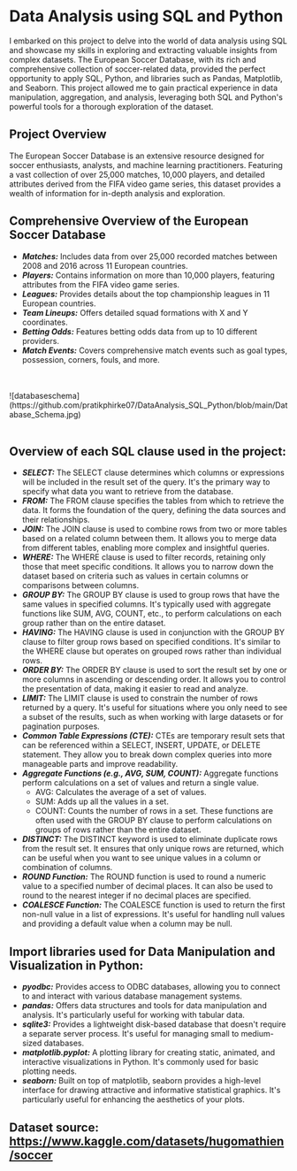 # Data Analysis using SQL and Python
I embarked on this project to delve into the world of data analysis using SQL and showcase my skills in exploring and extracting valuable insights from complex datasets. The European Soccer Database, with its rich and comprehensive collection of soccer-related data, provided the perfect opportunity to apply SQL, Python, and libraries such as Pandas, Matplotlib, and Seaborn. This project allowed me to gain practical experience in data manipulation, aggregation, and analysis, leveraging both SQL and Python's powerful tools for a thorough exploration of the dataset.


## Project Overview
The European Soccer Database is an extensive resource designed for soccer enthusiasts, analysts, and machine learning practitioners. Featuring a vast collection of over 25,000 matches, 10,000 players, and detailed attributes derived from the FIFA video game series, this dataset provides a wealth of information for in-depth analysis and exploration.

## Comprehensive Overview of the European Soccer Database
* ***Matches:*** Includes data from over 25,000 recorded matches between 2008 and 2016 across 11 European countries.
* ***Players:*** Contains information on more than 10,000 players, featuring attributes from the FIFA video game series.
* ***Leagues:*** Provides details about the top championship leagues in 11 European countries.
* ***Team Lineups:*** Offers detailed squad formations with X and Y coordinates.
* ***Betting Odds:*** Features betting odds data from up to 10 different providers.
* ***Match Events:*** Covers comprehensive match events such as goal types, possession, corners, fouls, and more.
<br>
<br>
![databaseschema](https://github.com/pratikphirke07/DataAnalysis_SQL_Python/blob/main/Database_Schema.jpg)
<br>
<br>

## Overview of each SQL clause used in the project:

* ***SELECT:*** The SELECT clause determines which columns or expressions will be included in the result set of the query. It's the primary way to specify what data you want to retrieve from the database.
* ***FROM:*** The FROM clause specifies the tables from which to retrieve the data. It forms the foundation of the query, defining the data sources and their relationships.
* ***JOIN:*** The JOIN clause is used to combine rows from two or more tables based on a related column between them. It allows you to merge data from different tables, enabling more complex and insightful queries.
* ***WHERE:*** The WHERE clause is used to filter records, retaining only those that meet specific conditions. It allows you to narrow down the dataset based on criteria such as values in certain columns or comparisons between columns.
* ***GROUP BY:*** The GROUP BY clause is used to group rows that have the same values in specified columns. It's typically used with aggregate functions like SUM, AVG, COUNT, etc., to perform calculations on each group rather than on the entire dataset.
* ***HAVING:*** The HAVING clause is used in conjunction with the GROUP BY clause to filter group rows based on specified conditions. It's similar to the WHERE clause but operates on grouped rows rather than individual rows.
* ***ORDER BY:*** The ORDER BY clause is used to sort the result set by one or more columns in ascending or descending order. It allows you to control the presentation of data, making it easier to read and analyze.
* ***LIMIT:*** The LIMIT clause is used to constrain the number of rows returned by a query. It's useful for situations where you only need to see a subset of the results, such as when working with large datasets or for pagination purposes.
* ***Common Table Expressions (CTE):*** CTEs are temporary result sets that can be referenced within a SELECT, INSERT, UPDATE, or DELETE statement. They allow you to break down complex queries into more manageable parts and improve readability.
* ***Aggregate Functions (e.g., AVG, SUM, COUNT):*** Aggregate functions perform calculations on a set of values and return a single value.
  * AVG: Calculates the average of a set of values.
  * SUM: Adds up all the values in a set.
  * COUNT: Counts the number of rows in a set.
These functions are often used with the GROUP BY clause to perform calculations on groups of rows rather than the entire dataset.
* ***DISTINCT:*** The DISTINCT keyword is used to eliminate duplicate rows from the result set. It ensures that only unique rows are returned, which can be useful when you want to see unique values in a column or combination of columns.
* ***ROUND Function:*** The ROUND function is used to round a numeric value to a specified number of decimal places. It can also be used to round to the nearest integer if no decimal places are specified.
* ***COALESCE Function:*** The COALESCE function is used to return the first non-null value in a list of expressions. It's useful for handling null values and providing a default value when a column may be null.

## Import libraries used for Data Manipulation and Visualization in Python:
* ***pyodbc:*** Provides access to ODBC databases, allowing you to connect to and interact with various database management systems.
* ***pandas:*** Offers data structures and tools for data manipulation and analysis. It's particularly useful for working with tabular data.
* ***sqlite3:*** Provides a lightweight disk-based database that doesn't require a separate server process. It's useful for managing small to medium-sized databases.
* ***matplotlib.pyplot:*** A plotting library for creating static, animated, and interactive visualizations in Python. It's commonly used for basic plotting needs.
* ***seaborn:*** Built on top of matplotlib, seaborn provides a high-level interface for drawing attractive and informative statistical graphics. It's particularly useful for enhancing the aesthetics of your plots.

## Dataset source: https://www.kaggle.com/datasets/hugomathien/soccer
